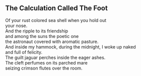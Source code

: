 The Calculation Called The Foot
-------------------------------
Of your rust colored sea shell when you hold out  
your nose.  
And the ripple to its friendship  
and among the suns the poetic one  
the astronaut covered with aromatic pasture.  
And inside my hammock, during the midnight, I woke up naked  
and full of felicity.  
The guilt jaguar perches inside the eager ashes.  
The cleft perfumes on its parched mare  
seizing crimson flutes over the room.  
